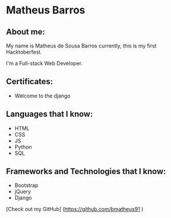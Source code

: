 # Matheus Barros

## About me:

My name is Matheus de Sousa Barros currently, this is my first Hacktoberfest.

I'm a Full-stack Web Developer.

## Certificates:
- Welcome to the django

## Languages that I know:

- HTML
- CSS
- JS
- Python
- SQL

## Frameworks and Technologies that I know:

- Bootstrap
- jQuery
- Django



[Check out my GitHub] (https://github.com/bmatheus91 )
